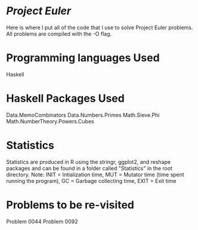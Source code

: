 *Project Euler*
================================

Here is where I put all of the code that I use to solve Project Euler problems. All problems are compiled with the -O flag.

Programming languages Used
================================

Haskell

Haskell Packages Used
================================

Data.MemoCombinators
Data.Numbers.Primes
Math.Sieve.Phi
Math.NumberTheory.Powers.Cubes

Statistics
================================

Statistics are produced in R using the stringr, ggplot2, and reshape packages and can be found in a folder called "Statistics" in the root directory. 
Note: INIT = Intialization time, MUT = Mutator time (time spent running the program), GC = Garbage collecting time, EXIT = Exit time

Problems to be re-visited
================================
Problem 0044
Problem 0092